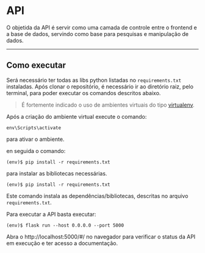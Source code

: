 # API

O objetida da API é servir como uma camada de controle entre o frontend e a base de dados, servindo como base para pesquisas e manipulação de dados.

---
## Como executar 


Será necessário ter todas as libs python listadas no `requirements.txt` instaladas.
Após clonar o repositório, é necessário ir ao diretório raiz, pelo terminal, para poder executar os comandos descritos abaixo.

> É fortemente indicado o uso de ambientes virtuais do tipo [virtualenv](https://virtualenv.pypa.io/en/latest/installation.html).

Após a criação do ambiente virtual execute o comando:

```
env\Scripts\activate
```
para ativar o ambiente.

en seguida o comando:

```
(env)$ pip install -r requirements.txt
```
para instalar as bibliotecas necessárias.

```
(env)$ pip install -r requirements.txt
```

Este comando instala as dependências/bibliotecas, descritas no arquivo `requirements.txt`.

Para executar a API  basta executar:

```
(env)$ flask run --host 0.0.0.0 --port 5000
```

Abra o http://localhost:5000/#/ no navegador para verificar o status da API em execução e ter acesso a documentação.
